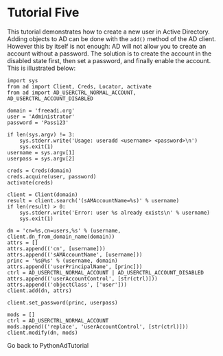 # Tutorial Five #

This tutorial demonstrates how to create a new user in Active Directory. Adding objects to AD can be done with the `add()` method of the AD client. However this by itself is not enough: AD will not allow you to create an account without a password. The solution is to create the account in the disabled state first, then set a password, and finally enable the account. This is illustrated below:

```
import sys
from ad import Client, Creds, Locator, activate
from ad import AD_USERCTRL_NORMAL_ACCOUNT, AD_USERCTRL_ACCOUNT_DISABLED

domain = 'freeadi.org'
user = 'Administrator'
password = 'Pass123'

if len(sys.argv) != 3:
    sys.stderr.write('Usage: useradd <username> <password>\n')
    sys.exit(1)
username = sys.argv[1]
userpass = sys.argv[2]

creds = Creds(domain)
creds.acquire(user, password)
activate(creds)

client = Client(domain)
result = client.search('(sAMAccountName=%s)' % username)
if len(result) > 0:
    sys.stderr.write('Error: user %s already exists\n' % username)
    sys.exit(1)

dn = 'cn=%s,cn=users,%s' % (username, client.dn_from_domain_name(domain))
attrs = []
attrs.append(('cn', [username]))
attrs.append(('sAMAccountName', [username]))
princ = '%s@%s' % (username, domain)
attrs.append(('userPrincipalName', [princ]))
ctrl = AD_USERCTRL_NORMAL_ACCOUNT | AD_USERCTRL_ACCOUNT_DISABLED
attrs.append(('userAccountControl', [str(ctrl)]))
attrs.append(('objectClass', ['user']))
client.add(dn, attrs)

client.set_password(princ, userpass)

mods = []
ctrl = AD_USERCTRL_NORMAL_ACCOUNT
mods.append(('replace', 'userAccountControl', [str(ctrl)]))
client.modify(dn, mods)
```

Go back to PythonAdTutorial